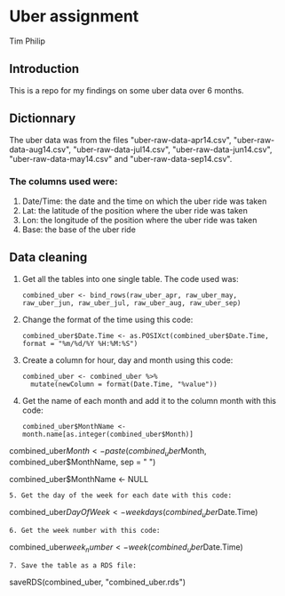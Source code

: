 # Uber assignment
Tim Philip
## Introduction
This is a repo for my findings on some uber data over 6 months. 

## Dictionnary
The uber data was from the files "uber-raw-data-apr14.csv", "uber-raw-data-aug14.csv", "uber-raw-data-jul14.csv", "uber-raw-data-jun14.csv", "uber-raw-data-may14.csv" and "uber-raw-data-sep14.csv".
### The columns used were:
1. Date/Time: the date and the time on which the uber ride was taken
2. Lat: the latitude of the position where the uber ride was taken
3. Lon: the longitude of the position where the uber ride was taken
4. Base: the base of the uber ride

## Data cleaning
1. Get all the tables into one single table. The code used was:
   ```
   combined_uber <- bind_rows(raw_uber_apr, raw_uber_may, raw_uber_jun, raw_uber_jul, raw_uber_aug, raw_uber_sep)
   ```
2. Change the format of the time using this code:
   ```
   combined_uber$Date.Time <- as.POSIXct(combined_uber$Date.Time, format = "%m/%d/%Y %H:%M:%S")
   ```
3. Create a column for hour, day and month using this code:
   ```
   combined_uber <- combined_uber %>%
     mutate(newColumn = format(Date.Time, "%value"))
   ```
4. Get the name of each month and add it to the column month with this code:
   ```
   combined_uber$MonthName <- month.name[as.integer(combined_uber$Month)]

combined_uber$Month <- paste(combined_uber$Month,       combined_uber$MonthName, sep = " ")

combined_uber$MonthName <- NULL
   ```
5. Get the day of the week for each date with this code:
```
combined_uber$DayOfWeek <- weekdays(combined_uber$Date.Time)
```
6. Get the week number with this code:
```
combined_uber$week_number <- week(combined_uber$Date.Time)
```
7. Save the table as a RDS file:
```
saveRDS(combined_uber, "combined_uber.rds")
```




